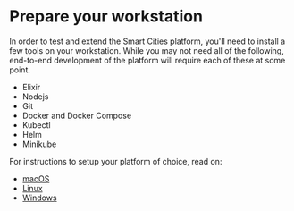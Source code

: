 # Prepare your workstation
In order to test and extend the Smart Cities platform, you'll need to install a few tools on your workstation.
While you may not need all of the following, end-to-end development of the platform will require each of these at some point.
* Elixir
* Nodejs
* Git
* Docker and Docker Compose
* Kubectl
* Helm
* Minikube

For instructions to setup your platform of choice, read on:
* [macOS]()
* [Linux]()
* [Windows]()